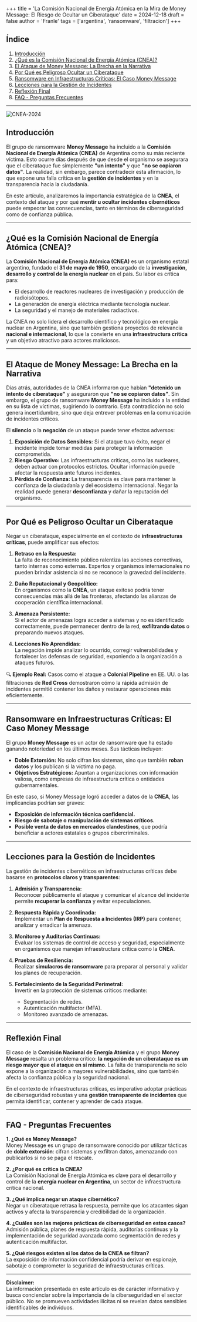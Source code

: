 +++
title = 'La Comisión Nacional de Energía Atómica en la Mira de Money Message: El Riesgo de Ocultar un Ciberataque'
date = 2024-12-18
draft = false
author = 'Franle'
tags = ['argentina', 'ransomware', 'filtracion']
+++

## Índice  
1. [Introducción](#introducción)  
2. [¿Qué es la Comisión Nacional de Energía Atómica (CNEA)?](#qué-es-la-comisión-nacional-de-energía-atómica-cnea)  
3. [El Ataque de Money Message: La Brecha en la Narrativa](#el-ataque-de-money-message-la-brecha-en-la-narrativa)  
4. [Por Qué es Peligroso Ocultar un Ciberataque](#por-qué-es-peligroso-ocultar-un-ciberataque)  
5. [Ransomware en Infraestructuras Críticas: El Caso Money Message](#ransomware-en-infraestructuras-críticas-el-caso-money-message)  
6. [Lecciones para la Gestión de Incidentes](#lecciones-para-la-gestión-de-incidentes)  
7. [Reflexión Final](#reflexión-final)  
8. [FAQ - Preguntas Frecuentes](#faq---preguntas-frecuentes)  

---

![CNEA-2024](https://i.gyazo.com/29a71e82fac4aad0008667ec6a395cb2.png)

## Introducción  
El grupo de ransomware **Money Message** ha incluido a la **Comisión Nacional de Energía Atómica (CNEA)** de Argentina como su más reciente víctima. Esto ocurre días después de que desde el organismo se asegurara que el ciberataque fue simplemente **"un intento"** y que **"no se copiaron datos"**. La realidad, sin embargo, parece contradecir esta afirmación, lo que expone una falla crítica en la **gestión de incidentes** y en la transparencia hacia la ciudadanía.  

En este artículo, analizaremos la importancia estratégica de la **CNEA**, el contexto del ataque y por qué **mentir u ocultar incidentes cibernéticos** puede empeorar las consecuencias, tanto en términos de ciberseguridad como de confianza pública.

---

## ¿Qué es la Comisión Nacional de Energía Atómica (CNEA)?  
La **Comisión Nacional de Energía Atómica (CNEA)** es un organismo estatal argentino, fundado el **31 de mayo de 1950**, encargado de la **investigación, desarrollo y control de la energía nuclear** en el país. Su labor es crítica para:  
- El desarrollo de reactores nucleares de investigación y producción de radioisótopos.  
- La generación de energía eléctrica mediante tecnología nuclear.  
- La seguridad y el manejo de materiales radiactivos.  

La CNEA no solo lidera el desarrollo científico y tecnológico en energía nuclear en Argentina, sino que también gestiona proyectos de relevancia **nacional e internacional**, lo que la convierte en una **infraestructura crítica** y un objetivo atractivo para actores maliciosos.

---

## El Ataque de Money Message: La Brecha en la Narrativa  
Días atrás, autoridades de la CNEA informaron que habían **"detenido un intento de ciberataque"** y aseguraron que **"no se copiaron datos"**. Sin embargo, el grupo de ransomware **Money Message** ha incluido a la entidad en su lista de víctimas, sugiriendo lo contrario. Esta contradicción no solo genera incertidumbre, sino que deja entrever problemas en la comunicación de incidentes críticos.

El **silencio** o la **negación** de un ataque puede tener efectos adversos:  
1. **Exposición de Datos Sensibles:** Si el ataque tuvo éxito, negar el incidente impide tomar medidas para proteger la información comprometida.  
2. **Riesgo Operativo:** Las infraestructuras críticas, como las nucleares, deben actuar con protocolos estrictos. Ocultar información puede afectar la respuesta ante futuros incidentes.  
3. **Pérdida de Confianza:** La transparencia es clave para mantener la confianza de la ciudadanía y del ecosistema internacional. Negar la realidad puede generar **desconfianza** y dañar la reputación del organismo.  

---

## Por Qué es Peligroso Ocultar un Ciberataque  
Negar un ciberataque, especialmente en el contexto de **infraestructuras críticas**, puede amplificar sus efectos:  

1. **Retraso en la Respuesta:**  
   La falta de reconocimiento público ralentiza las acciones correctivas, tanto internas como externas. Expertos y organismos internacionales no pueden brindar asistencia si no se reconoce la gravedad del incidente.

2. **Daño Reputacional y Geopolítico:**  
   En organismos como la **CNEA**, un ataque exitoso podría tener consecuencias más allá de las fronteras, afectando las alianzas de cooperación científica internacional.

3. **Amenaza Persistente:**  
   Si el actor de amenazas logra acceder a sistemas y no es identificado correctamente, puede permanecer dentro de la red, **exfiltrando datos** o preparando nuevos ataques.

4. **Lecciones No Aprendidas:**  
   La negación impide analizar lo ocurrido, corregir vulnerabilidades y fortalecer las defensas de seguridad, exponiendo a la organización a ataques futuros.  

🔍 **Ejemplo Real:** Casos como el ataque a **Colonial Pipeline** en EE. UU. o las filtraciones de **Red Cross** demostraron cómo la rápida admisión de incidentes permitió contener los daños y restaurar operaciones más eficientemente.  

---

## Ransomware en Infraestructuras Críticas: El Caso Money Message  
El grupo **Money Message** es un actor de ransomware que ha estado ganando notoriedad en los últimos meses. Sus tácticas incluyen:  
- **Doble Extorsión:** No solo cifran los sistemas, sino que también **roban datos** y los publican si la víctima no paga.  
- **Objetivos Estratégicos:** Apuntan a organizaciones con información valiosa, como empresas de infraestructura crítica o entidades gubernamentales.  

En este caso, si Money Message logró acceder a datos de la **CNEA**, las implicancias podrían ser graves:  
- **Exposición de información técnica confidencial.**  
- **Riesgo de sabotaje o manipulación de sistemas críticos.**  
- **Posible venta de datos en mercados clandestinos**, que podría beneficiar a actores estatales o grupos cibercriminales.  

---

## Lecciones para la Gestión de Incidentes  
La gestión de incidentes cibernéticos en infraestructuras críticas debe basarse en **protocolos claros y transparentes**:  

1. **Admisión y Transparencia:**  
   Reconocer públicamente el ataque y comunicar el alcance del incidente permite **recuperar la confianza** y evitar especulaciones.  

2. **Respuesta Rápida y Coordinada:**  
   Implementar un **Plan de Respuesta a Incidentes (IRP)** para contener, analizar y erradicar la amenaza.  

3. **Monitoreo y Auditorías Continuas:**  
   Evaluar los sistemas de control de acceso y seguridad, especialmente en organismos que manejan infraestructura crítica como la **CNEA**.

4. **Pruebas de Resiliencia:**  
   Realizar **simulacros de ransomware** para preparar al personal y validar los planes de recuperación.  

5. **Fortalecimiento de la Seguridad Perimetral:**  
   Invertir en la protección de sistemas críticos mediante:  
   - Segmentación de redes.  
   - Autenticación multifactor (MFA).  
   - Monitoreo avanzado de amenazas.  

---

## Reflexión Final  
El caso de la **Comisión Nacional de Energía Atómica** y el grupo **Money Message** resalta un problema crítico: **la negación de un ciberataque es un riesgo mayor que el ataque en sí mismo**. La falta de transparencia no solo expone a la organización a mayores vulnerabilidades, sino que también afecta la confianza pública y la seguridad nacional.  

En el contexto de infraestructuras críticas, es imperativo adoptar prácticas de ciberseguridad robustas y una **gestión transparente de incidentes** que permita identificar, contener y aprender de cada ataque.

---

## FAQ - Preguntas Frecuentes  

**1. ¿Qué es Money Message?**  
Money Message es un grupo de ransomware conocido por utilizar tácticas de **doble extorsión**: cifran sistemas y exfiltran datos, amenazando con publicarlos si no se paga el rescate.  

**2. ¿Por qué es crítica la CNEA?**  
La Comisión Nacional de Energía Atómica es clave para el desarrollo y control de la **energía nuclear en Argentina**, un sector de infraestructura crítica nacional.  

**3. ¿Qué implica negar un ataque cibernético?**  
Negar un ciberataque retrasa la respuesta, permite que los atacantes sigan activos y afecta la transparencia y credibilidad de la organización.  

**4. ¿Cuáles son las mejores prácticas de ciberseguridad en estos casos?**  
Admisión pública, planes de respuesta rápida, auditorías continuas y la implementación de seguridad avanzada como segmentación de redes y autenticación multifactor.  

**5. ¿Qué riesgos existen si los datos de la CNEA se filtran?**  
La exposición de información confidencial podría derivar en espionaje, sabotaje o comprometer la seguridad de infraestructuras críticas.

---

**Disclaimer:**  
La información presentada en este artículo es de carácter informativo y busca concienciar sobre la importancia de la ciberseguridad en el sector público. No se promueven actividades ilícitas ni se revelan datos sensibles identificables de individuos.

---
